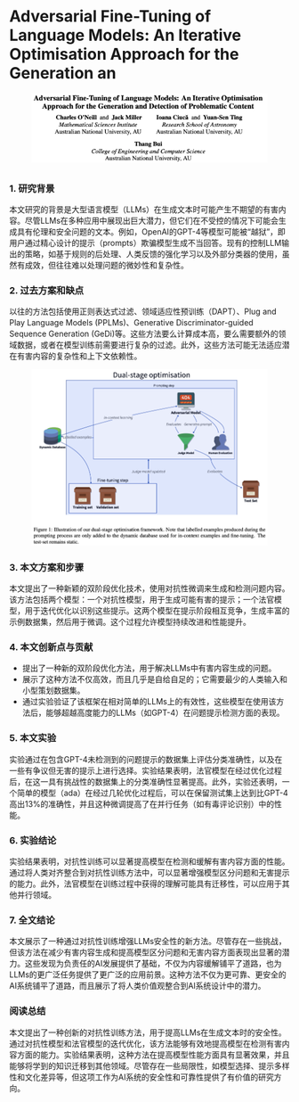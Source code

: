# Adversarial Fine-Tuning of Language Models: An Iterative Optimisation Approach for the Generation an

<figure><img src="../.gitbook/assets/image (10) (1) (1) (1) (1) (1) (1) (1) (1) (1) (1) (1) (1) (1) (1) (1).png" alt=""><figcaption></figcaption></figure>

##

### 1. 研究背景

本文研究的背景是大型语言模型（LLMs）在生成文本时可能产生不期望的有害内容。尽管LLMs在多种应用中展现出巨大潜力，但它们在不受控的情况下可能会生成具有伦理和安全问题的文本。例如，OpenAI的GPT-4等模型可能被“越狱”，即用户通过精心设计的提示（prompts）欺骗模型生成不当回答。现有的控制LLM输出的策略，如基于规则的后处理、人类反馈的强化学习以及外部分类器的使用，虽然有成效，但往往难以处理问题的微妙性和复杂性。

### 2. 过去方案和缺点

以往的方法包括使用正则表达式过滤、领域适应性预训练（DAPT）、Plug and Play Language Models (PPLMs)、Generative Discriminator-guided Sequence Generation (GeDi)等。这些方法要么计算成本高，要么需要额外的领域数据，或者在模型训练前需要进行复杂的过滤。此外，这些方法可能无法适应潜在有害内容的复杂性和上下文依赖性。

<figure><img src="../.gitbook/assets/image (11) (1) (1) (1) (1) (1) (1) (1) (1) (1) (1).png" alt=""><figcaption></figcaption></figure>

### 3. 本文方案和步骤

本文提出了一种新颖的双阶段优化技术，使用对抗性微调来生成和检测问题内容。该方法包括两个模型：一个对抗性模型，用于生成可能有害的提示；一个法官模型，用于迭代优化以识别这些提示。这两个模型在提示阶段相互竞争，生成丰富的示例数据集，然后用于微调。这个过程允许模型持续改进和性能提升。

### 4. 本文创新点与贡献

* 提出了一种新的双阶段优化方法，用于解决LLMs中有害内容生成的问题。
* 展示了这种方法不仅高效，而且几乎是自给自足的；它需要最少的人类输入和小型策划数据集。
* 通过实验验证了该框架在相对简单的LLMs上的有效性，这些模型在使用该方法后，能够超越高度能力的LLMs（如GPT-4）在问题提示检测方面的表现。

### 5. 本文实验

实验通过在包含GPT-4未检测到的问题提示的数据集上评估分类准确性，以及在一些有争议但无害的提示上进行选择。实验结果表明，法官模型在经过优化过程后，在这一具有挑战性的数据集上的分类准确性显著提高。此外，实验还表明，一个简单的模型（ada）在经过几轮优化过程后，可以在保留测试集上达到比GPT-4高出13%的准确性，并且这种微调提高了在并行任务（如有毒评论识别）中的性能。

### 6. 实验结论

实验结果表明，对抗性训练可以显著提高模型在检测和缓解有害内容方面的性能。通过将人类对齐整合到对抗性训练方法中，可以显著增强模型区分问题和无害提示的能力。此外，法官模型在训练过程中获得的理解可能具有迁移性，可以应用于其他并行领域。

### 7. 全文结论

本文展示了一种通过对抗性训练增强LLMs安全性的新方法。尽管存在一些挑战，但该方法在减少有害内容生成和提高模型区分问题和无害内容方面表现出显著的潜力。这些发现为负责任的AI发展提供了基础，不仅为内容缓解铺平了道路，也为LLMs的更广泛任务提供了更广泛的应用前景。这种方法不仅为更可靠、更安全的AI系统铺平了道路，而且展示了将人类价值观整合到AI系统设计中的潜力。

### 阅读总结

本文提出了一种创新的对抗性训练方法，用于提高LLMs在生成文本时的安全性。通过对抗性模型和法官模型的迭代优化，该方法能够有效地提高模型在检测有害内容方面的能力。实验结果表明，这种方法在提高模型性能方面具有显著效果，并且能够将学到的知识迁移到其他领域。尽管存在一些局限性，如模型选择、提示多样性和文化差异等，但这项工作为AI系统的安全性和可靠性提供了有价值的研究方向。
